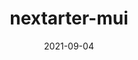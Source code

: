 ---
title: nextarter-mui
projectLink: https://nextarter-mui.sznm.dev
repoLink: https://github.com/sozonome/nextarter-mui
description: 🔋⚡ battery packed template to initialize Next.js app with Material UI v5 & Typescript setup
date: "2021-09-04"
icon: "/app_icons/nextarter-chakra.svg"
appStoreLink:
playStoreLink:
stacks:
  - nextjs
  - material-ui
---